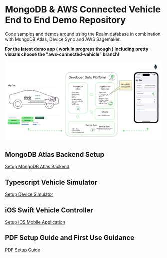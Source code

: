 # MongoDB & AWS Connected Vehicle End to End Demo Repository
Code samples and demos around using the Realm database in combination with MongoDB Atlas, Device Sync and AWS Sagemaker.

**For the latest demo app ( work in progress though ) including pretty visuals choose the "aws-connected-vehicle" branch!**

![image](Overview.png)

## MongoDB Atlas Backend Setup

[Setup MongoDB Atlas Backend](https://github.com/mongodb-industry-solutions/connected-devices/tree/main/atlas-backend)

## Typescript Vehicle Simulator

[Setup Device Simulator](https://github.com/mongodb-industry-solutions/connected-devices/tree/main/device-ts)

## iOS Swift Vehicle Controller

[Setup iOS Mobile Application](https://github.com/mongodb-industry-solutions/connected-devices/tree/main/device-ts)

## PDF Setup Guide and First Use Guidance

[PDF Setup Guide](https://github.com/mongodb-industry-solutions/Connected-Devices/blob/main/Guide%20-%20Digital%20Twin%20Sanbox%20Environment.pdf)


